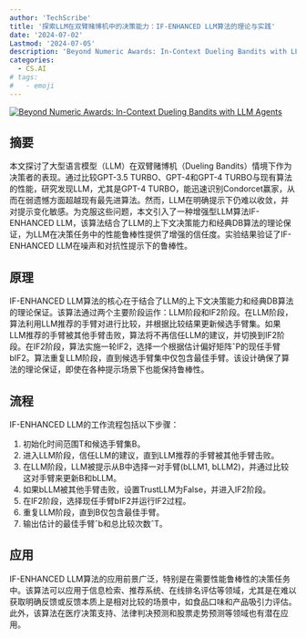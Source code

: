 ```yaml
---
author: 'TechScribe'
title: '探索LLM在双臂赌博机中的决策能力：IF-ENHANCED LLM算法的理论与实践'
date: '2024-07-02'
Lastmod: '2024-07-05'
description: 'Beyond Numeric Awards: In-Context Dueling Bandits with LLM Agents'
categories:
  - CS.AI
# tags:
#   - emoji
---
```


[![Beyond Numeric Awards: In-Context Dueling Bandits with LLM Agents](https://arxiv-research-1301205113.cos.ap-guangzhou.myqcloud.com/images/2407.01887v1.pdf_0.jpg)](https://arxiv.org/abs/2407.01887v1)

## 摘要

本文探讨了大型语言模型（LLM）在双臂赌博机（Dueling Bandits）情境下作为决策者的表现。通过比较GPT-3.5 TURBO、GPT-4和GPT-4 TURBO与现有算法的性能，研究发现LLM，尤其是GPT-4 TURBO，能迅速识别Condorcet赢家，从而在弱遗憾方面超越现有最先进算法。然而，LLM在明确提示下仍难以收敛，并对提示变化敏感。为克服这些问题，本文引入了一种增强型LLM算法IF-ENHANCED LLM，该算法结合了LLM的上下文决策能力和经典DB算法的理论保证，为LLM在决策任务中的性能鲁棒性提供了增强的信任度。实验结果验证了IF-ENHANCED LLM在噪声和对抗性提示下的鲁棒性。<!--more-->

## 原理

IF-ENHANCED LLM算法的核心在于结合了LLM的上下文决策能力和经典DB算法的理论保证。该算法通过两个主要阶段运作：LLM阶段和IF2阶段。在LLM阶段，算法利用LLM推荐的手臂对进行比较，并根据比较结果更新候选手臂集。如果LLM推荐的手臂被其他手臂击败，算法将不再信任LLM的建议，并切换到IF2阶段。在IF2阶段，算法实施一轮IF2，选择一个根据估计偏好矩阵ˆP的现任手臂bIF2。算法重复LLM阶段，直到候选手臂集中仅包含最佳手臂。该设计确保了算法的理论保证，即使在各种提示场景下也能保持鲁棒性。

## 流程

IF-ENHANCED LLM的工作流程包括以下步骤：
1. 初始化时间范围T和候选手臂集B。
2. 进入LLM阶段，信任LLM的建议，直到LLM推荐的手臂被其他手臂击败。
3. 在LLM阶段，LLM被提示从B中选择一对手臂(bLLM1, bLLM2)，并通过比较这对手臂来更新B和bLLM。
4. 如果bLLM被其他手臂击败，设置TrustLLM为False，并进入IF2阶段。
5. 在IF2阶段，选择现任手臂bIF2并运行IF2过程。
6. 重复LLM阶段，直到B仅包含最佳手臂。
7. 输出估计的最佳手臂ˆb和总比较次数ˆT。

## 应用

IF-ENHANCED LLM算法的应用前景广泛，特别是在需要性能鲁棒性的决策任务中。该算法可以应用于信息检索、推荐系统、在线排名评估等领域，尤其是在难以获取明确反馈或反馈本质上是相对比较的场景中，如食品口味和产品吸引力评估。此外，该算法在医疗决策支持、法律判决预测和股票走势预测等领域也有潜在应用。